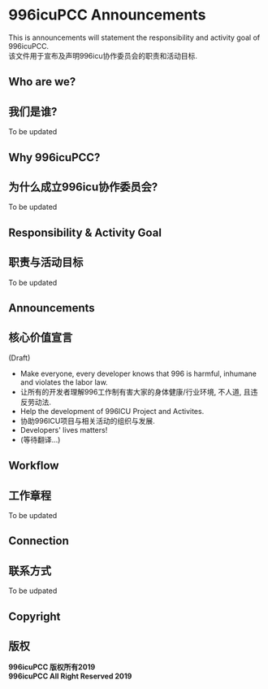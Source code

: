 # 996icuPCC Announcements

This is announcements will statement the responsibility and activity goal of 996icuPCC. <br/>
该文件用于宣布及声明996icu协作委员会的职责和活动目标.

## Who are we?
## 我们是谁?

To be updated

## Why 996icuPCC?
## 为什么成立996icu协作委员会?

To be updated

## Responsibility & Activity Goal
## 职责与活动目标

To be updated

## Announcements
## 核心价值宣言

(Draft)
* Make everyone, every developer knows that 996 is harmful, inhumane and violates the labor law.
* 让所有的开发者理解996工作制有害大家的身体健康/行业环境, 不人道, 且违反劳动法.
* Help the development of 996ICU Project and Activites.
* 协助996ICU项目与相关活动的组织与发展.
* Developers' lives matters!
* (等待翻译...)

## Workflow
## 工作章程

To be updated

## Connection
## 联系方式

To be udpated

## Copyright
## 版权
**996icuPCC 版权所有2019**   
**996icuPCC All Right Reserved 2019**

